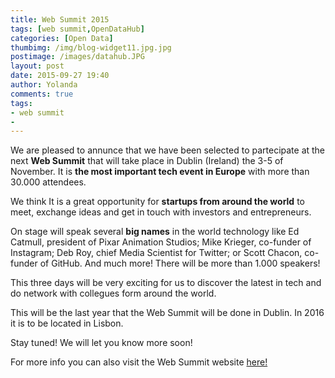 ```yaml
---
title: Web Summit 2015
tags: [web summit,OpenDataHub]
categories: [Open Data]
thumbimg: /img/blog-widget11.jpg.jpg
postimage: /images/datahub.JPG
layout: post
date: 2015-09-27 19:40
author: Yolanda
comments: true
tags:
- web summit
- 
---
```


We are pleased to annunce that we have been selected to partecipate at the next **Web Summit** that will take place in Dublin (Ireland) the 3-5 of November. It is **the most important tech event in Europe** with more than 30.000 attendees.  

We think It is a great opportunity for **startups from around the world** to meet, exchange ideas and get in touch with investors and entrepreneurs.

On stage will speak several **big names** in the world technology like Ed Catmull, president of Pixar Animation Studios; Mike Krieger, co-funder of Instagram; Deb Roy, chief Media Scientist for Twitter; or Scott Chacon, co-funder of GitHub. And much more! There will be more than 1.000 speakers!  

This three days will be very exciting for us to discover the latest in tech and do network with collegues form around the world. 

This will be the last year that the Web Summit will be done in Dublin. In 2016 it is to be located in Lisbon. 

Stay tuned! We will let you know more soon! 

For more info you can also visit the Web Summit website [here!](https://websummit.net/)
